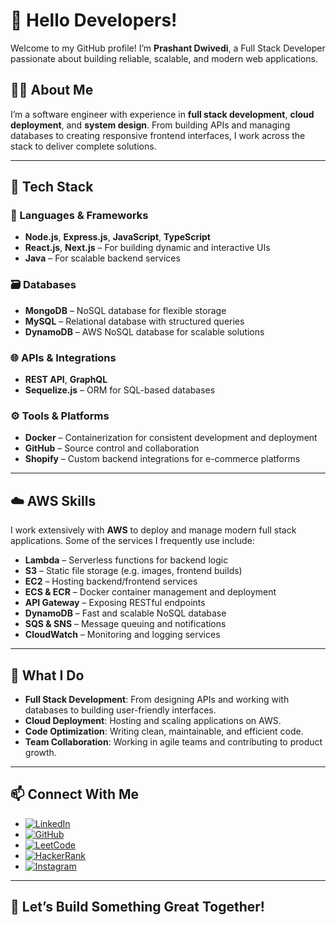 # 👋 Hello Developers!

Welcome to my GitHub profile! I’m **Prashant Dwivedi**, a Full Stack Developer passionate about building reliable, scalable, and modern web applications.

## 🧑‍💻 About Me

I’m a software engineer with experience in **full stack development**, **cloud deployment**, and **system design**. From building APIs and managing databases to creating responsive frontend interfaces, I work across the stack to deliver complete solutions.

---

## 🚀 Tech Stack

### 🧠 Languages & Frameworks
- **Node.js**, **Express.js**, **JavaScript**, **TypeScript**
- **React.js**, **Next.js** – For building dynamic and interactive UIs
- **Java** – For scalable backend services

### 🗃️ Databases
- **MongoDB** – NoSQL database for flexible storage
- **MySQL** – Relational database with structured queries
- **DynamoDB** – AWS NoSQL database for scalable solutions

### 🌐 APIs & Integrations
- **REST API**, **GraphQL**
- **Sequelize.js** – ORM for SQL-based databases

### ⚙️ Tools & Platforms
- **Docker** – Containerization for consistent development and deployment
- **GitHub** – Source control and collaboration
- **Shopify** – Custom backend integrations for e-commerce platforms

---

## ☁️ AWS Skills

I work extensively with **AWS** to deploy and manage modern full stack applications. Some of the services I frequently use include:

- **Lambda** – Serverless functions for backend logic
- **S3** – Static file storage (e.g. images, frontend builds)
- **EC2** – Hosting backend/frontend services
- **ECS & ECR** – Docker container management and deployment
- **API Gateway** – Exposing RESTful endpoints
- **DynamoDB** – Fast and scalable NoSQL database
- **SQS & SNS** – Message queuing and notifications
- **CloudWatch** – Monitoring and logging services

---

## 💼 What I Do

- **Full Stack Development**: From designing APIs and working with databases to building user-friendly interfaces.
- **Cloud Deployment**: Hosting and scaling applications on AWS.
- **Code Optimization**: Writing clean, maintainable, and efficient code.
- **Team Collaboration**: Working in agile teams and contributing to product growth.

---

## 📫 Connect With Me

- [![LinkedIn](https://img.shields.io/badge/LinkedIn-Connect-blue)](https://www.linkedin.com/in/prashantpdwivedi/)
- [![GitHub](https://img.shields.io/badge/GitHub-Follow-brightgreen)](https://github.com/ptranquil)
- [![LeetCode](https://img.shields.io/badge/LeetCode-Practice-orange)](https://leetcode.com/ptranquil/)
- [![HackerRank](https://img.shields.io/badge/HackerRank-Profile-green)](https://www.hackerrank.com/dashboard)
- [![Instagram](https://img.shields.io/badge/Instagram-Follow-critical)](https://www.instagram.com/prashant_dubey_99/)

---

## 🌟 Let’s Build Something Great Together!
